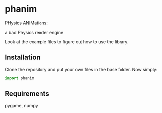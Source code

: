 # phanim
PHysics ANIMations: 

a bad Physics render engine

Look at the example files to figure out how to use the library.

## Installation
Clone the repository and put your own files in the base folder. Now simply:

```python
import phanim
```

## Requirements
pygame, numpy

